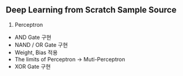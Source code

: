 ## Deep Learning from Scratch Sample Source
1. Perceptron
  - AND Gate 구현
  - NAND / OR Gate 구현
  - Weight, Bias 적용
  - The limits of Perceptron -> Muti-Perceptron
  - XOR Gate 구현
